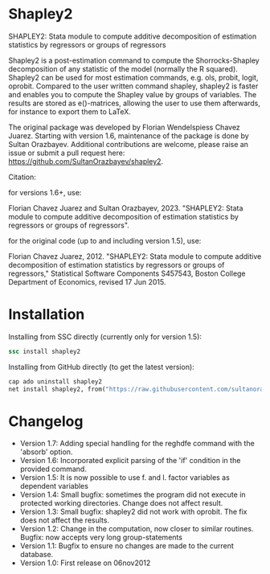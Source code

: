 # Shapley2

SHAPLEY2: Stata module to compute additive decomposition of estimation statistics by regressors or groups of regressors

Shapley2 is a post-estimation command to compute the Shorrocks-Shapley decomposition of any statistic of the model (normally the R squared). Shapley2 can be used for most estimation commands, e.g. ols, probit, logit, oprobit. Compared to the user written command shapley, shapley2 is faster and enables you to compute the Shapley value by groups of variables. The results are stored as e()-matrices, allowing the user to use them afterwards, for instance to export them to LaTeX.

The original package was developed by Florian Wendelspiess Chavez Juarez.
Starting with version 1.6, maintenance of the package is done by Sultan Orazbayev.
Additional contributions are welcome, please raise an issue or submit a pull
request here: https://github.com/SultanOrazbayev/shapley2.

Citation:

for versions 1.6+, use:

Florian Chavez Juarez and Sultan Orazbayev, 2023. "SHAPLEY2: Stata module to compute additive decomposition of estimation statistics by regressors or groups of regressors".

for the original code (up to and including version 1.5), use:

Florian Chavez Juarez, 2012. "SHAPLEY2: Stata module to compute additive decomposition of estimation statistics by regressors or groups of regressors," Statistical Software Components S457543, Boston College Department of Economics, revised 17 Jun 2015.


# Installation

Installing from SSC directly (currently only for version 1.5):

```stata
ssc install shapley2
```

Installing from GitHub directly (to get the latest version):

```stata
cap ado uninstall shapley2
net install shapley2, from("https://raw.githubusercontent.com/sultanorazbayev/shapley2/main/src/")
```


# Changelog

- Version 1.7: Adding special handling for the reghdfe command with the 'absorb' option.
- Version 1.6: Incorporated explicit parsing of the 'if' condition in the provided command.
- Version 1.5: It is now possible to use f. and l. factor variables as dependent variables
- Version 1.4: Small bugfix: sometimes the program did not execute in protected working directories. Change does not affect result.
- Version 1.3: Small bugfix: shapley2 did not work with oprobit. The fix does not affect the results. 
- Version 1.2: Change in the computation, now closer to similar routines. Bugfix: now accepts very long group-statements
- Version 1.1: Bugfix to ensure no changes are made to the current database. 
- Version 1.0: First release on 06nov2012
